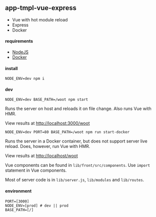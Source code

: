 ## app-tmpl-vue-express

- Vue with hot module reload
- Express
- Docker


#### requirements

- [NodeJS](https://nodejs.org/en/download/)
- [Docker](https://docs.docker.com/engine/installation/)


#### install

```
NODE_ENV=dev npm i
```


#### dev

```
NODE_ENV=dev BASE_PATH=/woot npm start
```

Runs the server on host and reloads it on file change. Also runs Vue with HMR.

View results at [http://localhost:3000/woot](http://localhost:3000/woot)


```
NODE_ENV=dev PORT=80 BASE_PATH=/woot npm run start-docker
```

Runs the server in a Docker container, but does not support server live reload. Does, however, run Vue with HMR.

View results at [http://localhost/woot](http://localhost/woot)


Vue components can be found in `lib/front/src/components`. Use `import` statement in Vue components.

Most of server code is in `lib/server.js`, `lib/modules` and `lib/routes`.


#### environment

```
PORT=[3000]
NODE_ENV=[prod] # dev || prod
BASE_PATH=[/]
```
